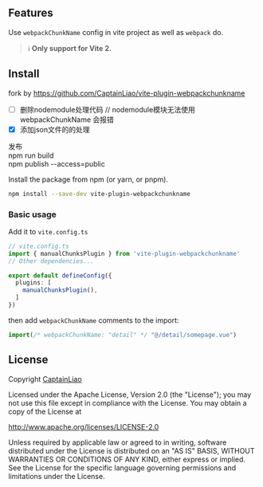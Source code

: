 ## Features

Use `webpackChunkName` config in vite project as well as `webpack` do.

> ℹ️ **Only support for Vite 2.**

## Install

fork by https://github.com/CaptainLiao/vite-plugin-webpackchunkname
- [ ] 删除nodemodule处理代码 // nodemodule模块无法使用webpackChunkName 会报错
- [x] 添加json文件的的处理

发布  
npm run build  
npm publish --access=public 

Install the package from npm (or yarn, or pnpm).

```bash
npm install --save-dev vite-plugin-webpackchunkname
```

### Basic usage

Add it to `vite.config.ts`

```ts
// vite.config.ts
import { manualChunksPlugin } from 'vite-plugin-webpackchunkname'
// Other dependencies...

export default defineConfig({
  plugins: [
    manualChunksPlugin(),
  ]
})
```

then add `webpackChunkName` comments to the import:
````js
import(/* webpackChunkName: "detail" */ "@/detail/somepage.vue")
````

## License

Copyright [CaptainLiao](https://github.com/CaptainLiao)

Licensed under the Apache License, Version 2.0 (the "License");
you may not use this file except in compliance with the License. 
You may obtain a copy of the License at

   http://www.apache.org/licenses/LICENSE-2.0

Unless required by applicable law or agreed to in writing, software
distributed under the License is distributed on an "AS IS" BASIS,
WITHOUT WARRANTIES OR CONDITIONS OF ANY KIND, either express or implied.
See the License for the specific language governing permissions and
limitations under the License.